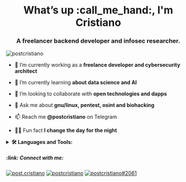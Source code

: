<!--
- thanks to [Rahul Jain](https://github.com/rahuldkjain/github-profile-readme-generator) for awesome README Github template generator
- thanks to [Kizzy Terra](https://www.youtube.com/watch?v=9RZblj1uQ_0&ab_channel=Programa%C3%A7%C3%A3oDin%C3%A2mica) for the perfect tips and tutorial
-->
<h1 align="center">What’s up :call_me_hand:, I'm Cristiano</h1>
<h3 align="center">A freelancer backend developer and infosec researcher.</h3>

<p align="left"> <img src="https://komarev.com/ghpvc/?username=postcristiano&label=Profile%20views&color=0e75b6&style=flat-square" alt="postcristiano" /> </p>

- 🔭 I’m currently working as a **freelance developer and cybersecurity architect**

- 🌱 I’m currently learning **about data science and AI**

- :compass: I’m looking to collaborate with **open technologies and dapps**

<!-- - 📝 I regularly write articles on [postcristiano.pt](postcristiano.pt) -->

- 💬 Ask me about **gnu/linux, pentest, osint and biohacking**

- 📫 Reach me **@postcristiano** on Telegram

<!-- - 📄 Know about my experiences [linkedin](linkedin) -->

- :zombie_man: Fun fact **I change the day for the night**

<details>
  <summary><b>🛠️ Languages and Tools:</b></summary>
  <br/>
<p align="left"> <a href="https://aws.amazon.com" target="_blank"> <img src="https://raw.githubusercontent.com/devicons/devicon/master/icons/amazonwebservices/amazonwebservices-original-wordmark.svg" alt="aws" width="40" height="40"/> </a> <a href="https://www.gnu.org/software/bash/" target="_blank"> <img src="https://www.vectorlogo.zone/logos/gnu_bash/gnu_bash-icon.svg" alt="bash" width="40" height="40"/> </a> <a href="https://www.cprogramming.com/" target="_blank"> <img src="https://raw.githubusercontent.com/devicons/devicon/master/icons/c/c-original.svg" alt="c" width="40" height="40"/> </a> <a href="https://www.w3schools.com/css/" target="_blank"> <img src="https://raw.githubusercontent.com/devicons/devicon/master/icons/css3/css3-original-wordmark.svg" alt="css3" width="40" height="40"/> </a> <a href="https://www.djangoproject.com/" target="_blank"> <img src="https://raw.githubusercontent.com/devicons/devicon/master/icons/django/django-original.svg" alt="django" width="40" height="40"/> </a> <a href="https://www.docker.com/" target="_blank"> <img src="https://raw.githubusercontent.com/devicons/devicon/master/icons/docker/docker-original-wordmark.svg" alt="docker" width="40" height="40"/> </a> <a href="https://www.elastic.co" target="_blank"> <img src="https://www.vectorlogo.zone/logos/elastic/elastic-icon.svg" alt="elasticsearch" width="40" height="40"/> </a> <a href="https://flask.palletsprojects.com/" target="_blank"> <img src="https://www.vectorlogo.zone/logos/pocoo_flask/pocoo_flask-icon.svg" alt="flask" width="40" height="40"/> </a> <a href="https://git-scm.com/" target="_blank"> <img src="https://www.vectorlogo.zone/logos/git-scm/git-scm-icon.svg" alt="git" width="40" height="40"/> </a> <a href="https://golang.org" target="_blank"> <img src="https://raw.githubusercontent.com/devicons/devicon/master/icons/go/go-original.svg" alt="go" width="40" height="40"/> </a> <a href="https://hadoop.apache.org/" target="_blank"> <img src="https://www.vectorlogo.zone/logos/apache_hadoop/apache_hadoop-icon.svg" alt="hadoop" width="40" height="40"/> </a> <a href="https://heroku.com" target="_blank"> <img src="https://www.vectorlogo.zone/logos/heroku/heroku-icon.svg" alt="heroku" width="40" height="40"/> </a> <a href="https://www.w3.org/html/" target="_blank"> <img src="https://raw.githubusercontent.com/devicons/devicon/master/icons/html5/html5-original-wordmark.svg" alt="html5" width="40" height="40"/> </a> <a href="https://www.linux.org/" target="_blank"> <img src="https://raw.githubusercontent.com/devicons/devicon/master/icons/linux/linux-original.svg" alt="linux" width="40" height="40"/> </a> <a href="https://mariadb.org/" target="_blank"> <img src="https://www.vectorlogo.zone/logos/mariadb/mariadb-icon.svg" alt="mariadb" width="40" height="40"/> </a> <a href="https://www.mongodb.com/" target="_blank"> <img src="https://raw.githubusercontent.com/devicons/devicon/master/icons/mongodb/mongodb-original-wordmark.svg" alt="mongodb" width="40" height="40"/> </a> <a href="https://www.mysql.com/" target="_blank"> <img src="https://raw.githubusercontent.com/devicons/devicon/master/icons/mysql/mysql-original-wordmark.svg" alt="mysql" width="40" height="40"/> </a> <a href="https://www.nginx.com" target="_blank"> <img src="https://raw.githubusercontent.com/devicons/devicon/master/icons/nginx/nginx-original.svg" alt="nginx" width="40" height="40"/> </a> <a href="https://www.postgresql.org" target="_blank"> <img src="https://raw.githubusercontent.com/devicons/devicon/master/icons/postgresql/postgresql-original-wordmark.svg" alt="postgresql" width="40" height="40"/> </a> <a href="https://www.python.org" target="_blank"> <img src="https://raw.githubusercontent.com/devicons/devicon/master/icons/python/python-original.svg" alt="python" width="40" height="40"/> </a> <a href="https://pytorch.org/" target="_blank"> <img src="https://www.vectorlogo.zone/logos/pytorch/pytorch-icon.svg" alt="pytorch" width="40" height="40"/> </a> <a href="https://www.qt.io/" target="_blank"> <img src="https://upload.wikimedia.org/wikipedia/commons/0/0b/Qt_logo_2016.svg" alt="qt" width="40" height="40"/> </a> <a href="https://www.selenium.dev" target="_blank"> <img src="https://raw.githubusercontent.com/detain/svg-logos/780f25886640cef088af994181646db2f6b1a3f8/svg/selenium-logo.svg" alt="selenium" width="40" height="40"/> </a> <a href="https://www.sqlite.org/" target="_blank"> <img src="https://www.vectorlogo.zone/logos/sqlite/sqlite-icon.svg" alt="sqlite" width="40" height="40"/> </a> </p>
</details>

<!-- <p><img align="left" src="https://github-readme-stats.vercel.app/api/top-langs?username=postcristiano&show_icons=true&theme=dracula&locale=en&layout=compact" alt="postcristiano" /></p>

<p><img align="center" src="https://github-readme-streak-stats.herokuapp.com/?user=postcristiano&theme=dark" alt="postcristiano" /></p>
-->
<h5 align="left">:link: Connect with me:</h5>
<p align="left">
<a href="https://instagram.com/post.cristiano" target="blank"><img align="center" src="https://raw.githubusercontent.com/rahuldkjain/github-profile-readme-generator/master/src/images/icons/Social/instagram.svg" alt="post.cristiano" height="30" width="40" /></a>
<a href="https://twitter.com/postcristiano" target="blank"><img align="center" src="https://raw.githubusercontent.com/rahuldkjain/github-profile-readme-generator/master/src/images/icons/Social/twitter.svg" alt="postcristiano" height="30" width="40" /></a>
<a href="https://discord.gg/postcristiano#2061" target="blank"><img align="center" src="https://raw.githubusercontent.com/rahuldkjain/github-profile-readme-generator/master/src/images/icons/Social/discord.svg" alt="postcristiano#2061" height="30" width="40" /></a>
</p>

<!--
<p align="center"><img src="https://github-readme-stats.vercel.app/api?username=postcristiano&show_icons=true&theme=dracula&locale=en" alt="postcristiano" /></p>
-->
